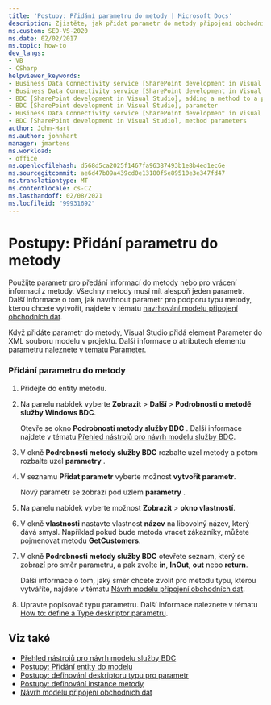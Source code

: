 ```yaml
---
title: 'Postupy: Přidání parametru do metody | Microsoft Docs'
description: Zjistěte, jak přidat parametr do metody připojení obchodních dat (BDC), která umožňuje předat informace do metody nebo vracet informace z metody.
ms.custom: SEO-VS-2020
ms.date: 02/02/2017
ms.topic: how-to
dev_langs:
- VB
- CSharp
helpviewer_keywords:
- Business Data Connectivity service [SharePoint development in Visual Studio], adding a method to a parameter
- Business Data Connectivity service [SharePoint development in Visual Studio], parameter
- BDC [SharePoint development in Visual Studio], adding a method to a parameter
- BDC [SharePoint development in Visual Studio], parameter
- Business Data Connectivity service [SharePoint development in Visual Studio], method parameters
- BDC [SharePoint development in Visual Studio], method parameters
author: John-Hart
ms.author: johnhart
manager: jmartens
ms.workload:
- office
ms.openlocfilehash: d568d5ca2025f1467fa96387493b1e8b4ed1ec6e
ms.sourcegitcommit: ae6d47b09a439cd0e13180f5e89510e3e347fd47
ms.translationtype: MT
ms.contentlocale: cs-CZ
ms.lasthandoff: 02/08/2021
ms.locfileid: "99931692"
---
```

# <a name="how-to-add-a-parameter-to-a-method"></a>Postupy: Přidání parametru do metody
  Použijte parametr pro předání informací do metody nebo pro vrácení informací z metody. Všechny metody musí mít alespoň jeden parametr. Další informace o tom, jak navrhnout parametr pro podporu typu metody, kterou chcete vytvořit, najdete v tématu [navrhování modelu připojení obchodních dat](../sharepoint/designing-a-business-data-connectivity-model.md).

 Když přidáte parametr do metody, Visual Studio přidá element Parameter do XML souboru modelu v projektu. Další informace o atributech elementu parametru naleznete v tématu [Parameter](/previous-versions/office/developer/sharepoint-2010/ee557705(v=office.14)).

### <a name="to-add-a-parameter-to-a-method"></a>Přidání parametru do metody

1. Přidejte do entity metodu.

2. Na panelu nabídek vyberte **Zobrazit**  >  **Další**  >  **Podrobnosti o metodě služby Windows BDC**.

     Otevře se okno **Podrobnosti metody služby BDC** . Další informace najdete v tématu [Přehled nástrojů pro návrh modelu služby BDC](../sharepoint/bdc-model-design-tools-overview.md).

3. V okně **Podrobnosti metody služby BDC** rozbalte uzel metody a potom rozbalte uzel **parametry** .

4. V seznamu **Přidat parametr** vyberte možnost **vytvořit parametr**.

     Nový parametr se zobrazí pod uzlem **parametry** .

5. Na panelu nabídek vyberte možnost **Zobrazit**  >  **okno vlastností**.

6. V okně **vlastnosti** nastavte vlastnost **název** na libovolný název, který dává smysl. Například pokud bude metoda vracet zákazníky, můžete pojmenovat metodu **GetCustomers**.

7. V okně **Podrobnosti metody služby BDC** otevřete seznam, který se zobrazí pro směr parametru, a pak zvolte **in**, **InOut**, **out** nebo **return**.

     Další informace o tom, jaký směr chcete zvolit pro metodu typu, kterou vytváříte, najdete v tématu [Návrh modelu připojení obchodních dat](../sharepoint/designing-a-business-data-connectivity-model.md).

8. Upravte popisovač typu parametru. Další informace naleznete v tématu [How to: define a Type deskriptor parametru](../sharepoint/how-to-define-the-type-descriptor-of-a-parameter.md).

## <a name="see-also"></a>Viz také
- [Přehled nástrojů pro návrh modelu služby BDC](../sharepoint/bdc-model-design-tools-overview.md)
- [Postupy: Přidání entity do modelu](../sharepoint/how-to-add-an-entity-to-a-model.md)
- [Postupy: definování deskriptoru typu pro parametr](../sharepoint/how-to-define-the-type-descriptor-of-a-parameter.md)
- [Postupy: definování instance metody](../sharepoint/how-to-define-a-method-instance.md)
- [Návrh modelu připojení obchodních dat](../sharepoint/designing-a-business-data-connectivity-model.md)
